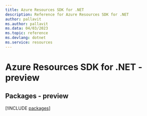 ```yaml
---
title: Azure Resources SDK for .NET
description: Reference for Azure Resources SDK for .NET
author: pallavit
ms.author: pallavit
ms.data: 04/03/2023
ms.topic: reference
ms.devlang: dotnet
ms.service: resources
---
```

# Azure Resources SDK for .NET - preview
## Packages - preview
[!INCLUDE [packages](resources-index.md)]